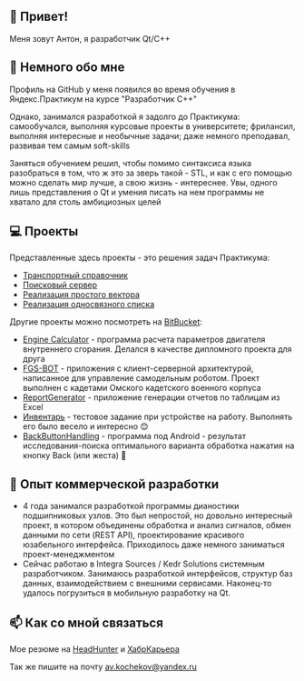 ## 👋 Привет!
Меня зовут Антон, я разработчик Qt/C++

## 👀 Немного обо мне
Профиль на GitHub у меня появился во время обучения в Яндекс.Практикум на курсе "Разработчик C++"

Однако, занимался разработкой я задолго до Практикума: самообучался, выполняя курсовые проекты в университете; фрилансил, выполняя интересные и необычные задачи; даже немного преподавал, развивая тем самым soft-skills

Заняться обучением решил, чтобы помимо синтаксиса языка разобраться в том, что ж это за зверь такой - STL, и как с его помощью можно сделать мир лучше, а свою жизнь - интереснее. Увы, одного лишь представления о Qt и умения писать на нем программы не хватало для столь амбициозных целей

## :computer: Проекты 
Представленные здесь проекты - это решения задач Практикума:
* [Транспортный справочник](https://github.com/avkochekov/cpp-transport-catalogue)
* [Поисковый сервер](https://github.com/avkochekov/cpp-search-server)
* [Реализация простого вектора](https://github.com/avkochekov/cpp-simple-vector)
* [Реализация односвязного списка](https://github.com/avkochekov/cpp-single-linked-list)

Другие проекты можно посмотреть на [BitBucket](https://bitbucket.org/avkochekov/):
* [Engine Calculator](https://bitbucket.org/avkochekov/enginecalc/) - программа расчета параметров двигателя внутреннего сгорания. Делался в качестве дипломного проекта для друга
* [FGS-BOT](https://bitbucket.org/gulyash_team/fgs-bot/) - приложения с клиент-серверной архитектурой, написанное для управление самодельным роботом. Проект выполнен с кадетами Омского кадетского военного корпуса
* [ReportGenerator](https://bitbucket.org/avkochekov/danfosgraphgenerator/) - приложение генерации отчетов по таблицам из Excel
* [Инвентарь](https://bitbucket.org/avkochekov/inventory/) - тестовое задание при устройстве на работу. Выполнять его было весело и интересно :blush:
* [BackButtonHandling](https://bitbucket.org/avkochekov/qmlbackbuttonhandling/) - программа под Android - результат исследования-поиска оптимального варианта обработка нажатия на кнопку Back (или жеста) :iphone:

## :necktie: Опыт коммерческой разработки
* 4 года занимался разработкой программы дианостики подшипниковых узлов. Это был непростой, но довольно интересный проект, в котором объединены обработка и анализ сигналов, обмен данными по сети (REST API), проектирование красивого юзабельного интерфейса. Приходилось даже немного заниматься проект-менеджментом
* Сейчас работаю в Integra Sources / Kedr Solutions системным разработчиком. Занимаюсь разработкой интерфейсов, структур баз данных, взаимодействием с внешними сервисами. Наконец-то удалось погрузиться в мобильную разработку на Qt.

## 📫 Как со мной связаться
Мое резюме на [HeadHunter](https://omsk.hh.ru/resume/11bbeee3ff0256ee390039ed1f61756d384c44) и [ХабрКарьера](https://career.habr.com/avkochekov)

Так же пишите на почту [av.kochekov@yandex.ru](mailto:av.kochekov@yandex.ru) 

<!---
avkochekov/avkochekov is a ✨ special ✨ repository because its `README.md` (this file) appears on your GitHub profile.
You can click the Preview link to take a look at your changes.
--->
